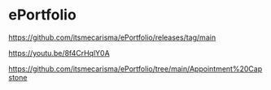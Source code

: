 # ePortfolio

https://github.com/itsmecarisma/ePortfolio/releases/tag/main

https://youtu.be/8f4CrHqlY0A


https://github.com/itsmecarisma/ePortfolio/tree/main/Appointment%20Capstone


